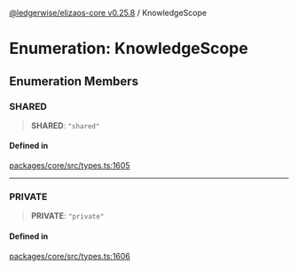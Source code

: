 [@ledgerwise/elizaos-core v0.25.8](../index.md) / KnowledgeScope

# Enumeration: KnowledgeScope

## Enumeration Members

### SHARED

> **SHARED**: `"shared"`

#### Defined in

[packages/core/src/types.ts:1605](https://github.com/elizaOS/eliza/blob/main/packages/core/src/types.ts#L1605)

***

### PRIVATE

> **PRIVATE**: `"private"`

#### Defined in

[packages/core/src/types.ts:1606](https://github.com/elizaOS/eliza/blob/main/packages/core/src/types.ts#L1606)
